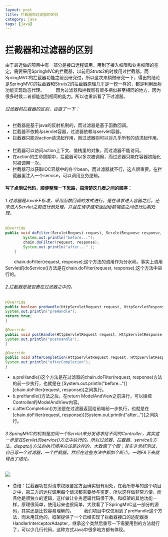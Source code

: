 ```yaml
---
layout: post
title: 拦截器和过滤器的区别
category: java
tags: [java]
---
```

# 拦截器和过滤器的区别

   由于最近做的项目中有一部分是接口远程调用，用到了接入权限和业务权限的鉴定，需要采用SpringMVC的拦截器，以前用Struts2的时候用过拦截器，而SpringMVC的拦截器功能之前没研究过，所以这次来稍微研究一下，得出的结论是SpringMVC的拦截器和Struts2的拦截器原理几乎是一模一样的，都是利用反射功能实现动态代理。 　　
   因为过滤器和拦截器有很多相似甚至相同的地方，因为很多时候二者都能达到相同的能力。所以也重新看了下过滤器。 　　

###### 过滤器和拦截器的区别，百度了一下：
- 拦截器是基于java的反射机制的，而过滤器是基于函数回调。 　　
- 拦截器不依赖与servlet容器，过滤器依赖与servlet容器。 　　
- 拦截器只能对action请求起作用，而过滤器则可以对几乎所有的请求起作用。 　　
- 拦截器可以访问action上下文、值栈里的对象，而过滤器不能访问。 　　
- 在action的生命周期中，拦截器可以多次被调用，而过滤器只能在容器初始化时被调用一次。 　　
- 拦截器可以获取IOC容器中的各个bean，而过滤器就不行，这点很重要，在拦截器里注入一个service，可以调用业务逻辑。 　　
#### 写了点测试代码，顺便整理一下思路，搞清楚这几者之间的顺序：  　　
###### 1.过滤器是JavaEE标准，采用函数回调的方式进行。是在请求进入容器之后，还未进入Servlet之前进行预处理，并且在请求结束返回给前端这之间进行后期处理。
```java
@Override 
public void doFilter(ServletRequest request, ServletResponse response, FilterChain chain)  throws IOException, ServletException {
        System.out.println("before...");
        chain.doFilter(request, response);
        System.out.println("after..." );
    }
```

　　chain.doFilter(request, response);这个方法的调用作为分水岭。事实上调用Servlet的doService()方法是在chain.doFilter(request, response);这个方法中进行的。 　　
###### 2.拦截器是被包裹在过滤器之中的。
```java
@Override
public boolean preHandle(HttpServletRequest request, HttpServletResponse response, Object handler) throws Exception {
System.out.println("preHandle");
return true;
}

@Override
public void postHandle(HttpServletRequest request, HttpServletResponse response, Object handler, ModelAndView modelAndView) throws Exception {
System.out.println("postHandle");
}

@Override
public void afterCompletion(HttpServletRequest request, HttpServletResponse response, Object handler, Exception ex) throws Exception {
System.out.println("afterCompletion");
}
```

- a.preHandle()这个方法是在过滤器的chain.doFilter(request, response)方法的前一步执行，也就是在 [System.out.println("before...")][chain.doFilter(request, response)]之间执行。 　　
- b.preHandle()方法之后，在return ModelAndView之前进行，可以操控Controller的ModelAndView内容。 　　
- c.afterCompletion()方法是在过滤器返回给前端前一步执行，也就是在[chain.doFilter(request, response)][System.out.println("after...")]之间执行。 　　
###### 3.SpringMVC的机制是由同一个Servlet来分发请求给不同的Controller，其实这一步是在Servlet的service()方法中执行的。所以过滤器、拦截器、service()方法，dispatc()方法的执行顺序应该是这样的，大致画了个图：其实非常好测试，自己写一个过滤器，一个拦截器，然后在这些方法中都加个断点，一路F8下去就得出了结论。 　　
  ![](http://images.cnitblog.com/blog/615156/201501/020253086387177.jpg) 　　
 - 总结：拦截器功在对请求权限鉴定方面确实很有用处，在我所参与的这个项目之中，第三方的远程调用每个请求都需要参与鉴定，所以这样做非常方便，而且他是很独立的逻辑，这样做让业务逻辑代码很干净。和框架的其他功能一样，原理很简单，使用起来也很简单，大致看了下SpringMVC这一部分的源码，其实还是比较容易理解的。 　　我们项目中仅仅用到了preHandle这个方法，而未用其他的，框架提供了一个已经实现了拦截器接口的适配器类HandlerInterceptorAdapter，继承这个类然后重写一下需要用到的方法就行了，可以少几行代码，这种方式Java中很多地方都有体现。 　　 
